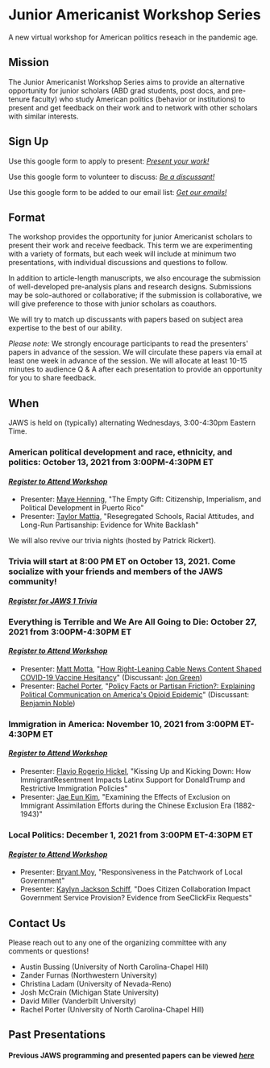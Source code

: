 # Junior Americanist Workshop Series
A new virtual workshop for American politics reseach in the pandemic age.

## Mission
The Junior Americanist Workshop Series aims to provide an alternative opportunity for junior scholars (ABD grad students, post docs, and pre-tenure faculty) who study American politics (behavior or institutions) to present and get feedback on their work and to network with other scholars with similar interests.

## Sign Up
Use this google form to apply to present: [*Present your work!*](https://docs.google.com/forms/d/e/1FAIpQLSdlfkxFPh8F7UNxT4dBLXTnV14jedj8_a37IDLE7A3OWpRuaw/viewform)

Use this google form to volunteer to discuss: [*Be a discussant!*](https://docs.google.com/forms/d/e/1FAIpQLSdlfkxFPh8F7UNxT4dBLXTnV14jedj8_a37IDLE7A3OWpRuaw/viewform)

Use this google form to be added to our email list: [*Get our emails!*](https://docs.google.com/forms/d/e/1FAIpQLSc8Cvzg0jP9PknteLTqjnTz6H9Cmtz1Q8PGOrDxa_IZQ5xd_Q/viewform)

## Format
The workshop provides the opportunity for junior Americanist scholars to present their work and receive feedback. This term we are experimenting with a variety of formats, but each week will include at minimum two presentations, with individual discussions and questions to follow.

In addition to article-length manuscripts, we also encourage the submission of well-developed pre-analysis plans and research designs.  Submissions may be solo-authored or collaborative; if the submission is collaborative, we will give preference to those with junior scholars as coauthors.

We will try to match up discussants with papers based on subject area expertise to the best of our ability.


*Please note:* We strongly encourage participants to read the presenters' papers in advance of the session.  We will circulate these papers via email at least one week in advance of the session.  We will allocate at least 10-15 minutes to audience Q & A after each presentation to provide an opportunity for you to share feedback.


## When
JAWS is held on (typically) alternating Wednesdays, 3:00-4:30pm Eastern Time.

### American political development and race, ethnicity, and politics: October 13, 2021 from 3:00PM-4:30PM ET
#### [*Register to Attend Workshop*](https://etsu.zoom.us/meeting/register/tJUtdemqrTgpGdTFT1Z6MBIp5abzILvwP6mu)
 - Presenter: [Maye Henning](https://politicalscience.jhu.edu/directory/maye-henning/), "The Empty Gift: Citizenship, Imperialism, and Political Development in Puerto Rico"
 - Presenter: [Taylor Mattia](https://www.taylormattia.com/), "Resegregated Schools, Racial Attitudes, and Long-Run Partisanship: Evidence for White Backlash"


We will also revive our trivia nights (hosted by Patrick Rickert).  
### Trivia will start at 8:00 PM ET on October 13, 2021.  Come socialize with your friends and members of the JAWS community!

#### [*Register for JAWS 1 Trivia*](https://etsu.zoom.us/meeting/register/tJAqdeutpjktHdZ7MhlAdvtQWdonRGwa7WJq)

### Everything is Terrible and We Are All Going to Die: October 27, 2021 from 3:00PM-4:30PM ET
#### [*Register to Attend Workshop*](https://etsu.zoom.us/meeting/register/tJApdumsqzgiEtM6u8XteRaQKtEfV9j7QmoP)
- Presenter: [Matt Motta](https://www.mattmotta.com/), "[How Right-Leaning Cable News Content Shaped COVID-19 Vaccine Hesitancy](https://t.co/Zi4meGnnok?amp=1)" (Discussant: [Jon Green](https://jgreen4919.github.io/))
- Presenter: [Rachel Porter](https://rachelporter.org/), "[Policy Facts or Partisan Friction?: Explaining Political Communication on America's Opioid Epidemic](https://t.co/uYK1klARTz?amp=1)" (Discussant: [Benjamin Noble](https://benjaminnoble.org/))


### Immigration in America: November 10, 2021 from 3:00PM ET-4:30PM ET
#### [*Register to Attend Workshop*](https://etsu.zoom.us/meeting/register/tJwrd-2grz8qHdYgpA9VAvBVLPawf-UezUZZ)
- Presenter: [Flavio Rogerio Hickel](https://www.washcoll.edu/people_departments/faculty/hickel-flavio.php), "Kissing Up and Kicking Down: How ImmigrantResentment Impacts Latinx Support for DonaldTrump and Restrictive Immigration Policies"
- Presenter: [Jae Eun Kim](https://www.sas.rochester.edu/psc/people/phd-current.php), "Examining the Effects of Exclusion on Immigrant Assimilation Efforts during the Chinese Exclusion Era (1882-1943)"

### Local Politics: December 1, 2021 from 3:00PM ET-4:30PM ET
#### [*Register to Attend Workshop*](https://etsu.zoom.us/meeting/register/tJYtcu6urTguHtUQDufUnamEbM3PpwN1VK2a)
- Presenter: [Bryant Moy](https://bryantjmoy.github.io/), "Responsiveness in the Patchwork of Local Government"
- Presenter: [Kaylyn Jackson Schiff](https://www.kaylynjacksonschiff.com/), "Does Citizen Collaboration Impact Government Service Provision? Evidence from SeeClickFix Requests"


## Contact Us
Please reach out to any one of the organizing committee with any comments or questions!

- Austin Bussing (University of North Carolina-Chapel Hill)
- Zander Furnas (Northwestern University)
- Christina Ladam (University of Nevada-Reno)
- Josh McCrain (Michigan State University)
- David Miller (Vanderbilt University)
- Rachel Porter (University of North Carolina-Chapel Hill)

## Past Presentations 

#### Previous JAWS programming and presented papers can be viewed [*here*](/previous)



